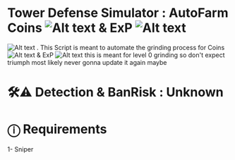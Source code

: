 # Tower Defense Simulator : AutoFarm Coins ![Alt text](https://static.wikia.nocookie.net/tower-defense-sim/images/6/6d/Coin.png/revision/latest/scale-to-width-down/15?cb=20210516120458)  & ExP ![Alt text](https://static.wikia.nocookie.net/tower-defense-sim/images/9/9c/Exp.png/revision/latest/scale-to-width-down/15?cb=20211205145037)


![Alt text](https://tr.rbxcdn.com/c2a861af1791e5ba8804a36d649b423c/150/150/Image/Webp)
.
This Script is meant to automate the grinding process for  Coins ![Alt text](https://static.wikia.nocookie.net/tower-defense-sim/images/6/6d/Coin.png/revision/latest/scale-to-width-down/15?cb=20210516120458)  & ExP ![Alt text](https://static.wikia.nocookie.net/tower-defense-sim/images/9/9c/Exp.png/revision/latest/scale-to-width-down/15?cb=20211205145037) 
   this is meant for level 0 grinding so don't expect triumph most likely never gonna update it again maybe



# 🛠⚠ Detection & BanRisk : Unknown

# ⓘ Requirements <Towers>
1- Sniper
